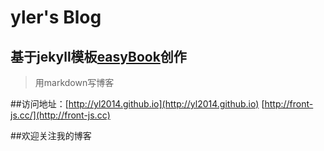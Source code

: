 # yler's Blog

## 基于jekyll模板[easyBook](http://laobubu.github.io/jekyll-theme-EasyBook)创作

> 用markdown写博客

##访问地址：[http://yl2014.github.io](http://yl2014.github.io)   [http://front-js.cc/](http://front-js.cc)

##欢迎关注我的博客